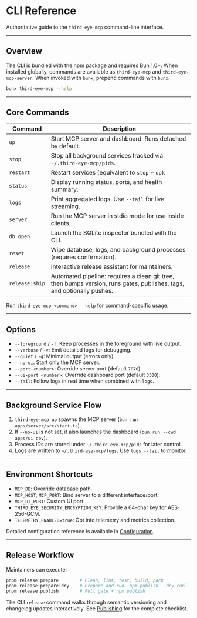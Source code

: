 # CLI Reference

Authoritative guide to the `third-eye-mcp` command-line interface.

---

## Overview

The CLI is bundled with the npm package and requires Bun 1.0+. When installed globally, commands are available as `third-eye-mcp` and `third-eye-mcp-server`. When invoked with `bunx`, prepend commands with `bunx`.

```bash
bunx third-eye-mcp --help
```

---

## Core Commands

| Command | Description |
| ------- | ----------- |
| `up` | Start MCP server and dashboard. Runs detached by default. |
| `stop` | Stop all background services tracked via `~/.third-eye-mcp/pids`. |
| `restart` | Restart services (equivalent to `stop` + `up`). |
| `status` | Display running status, ports, and health summary. |
| `logs` | Print aggregated logs. Use `--tail` for live streaming. |
| `server` | Run the MCP server in stdio mode for use inside clients. |
| `db open` | Launch the SQLite inspector bundled with the CLI. |
| `reset` | Wipe database, logs, and background processes (requires confirmation). |
| `release` | Interactive release assistant for maintainers. |
| `release:ship` | Automated pipeline: requires a clean git tree, then bumps version, runs gates, publishes, tags, and optionally pushes. |

Run `third-eye-mcp <command> --help` for command-specific usage.

---

## Options

- `--foreground` / `-f`: Keep processes in the foreground with live output.
- `--verbose` / `-v`: Emit detailed logs for debugging.
- `--quiet` / `-q`: Minimal output (errors only).
- `--no-ui`: Start only the MCP server.
- `--port <number>`: Override server port (default `7070`).
- `--ui-port <number>`: Override dashboard port (default `3300`).
- `--tail`: Follow logs in real time when combined with `logs`.

---

## Background Service Flow

1. `third-eye-mcp up` spawns the MCP server (`bun run apps/server/src/start.ts`).
2. If `--no-ui` is not set, it also launches the dashboard (`bun run --cwd apps/ui dev`).
3. Process IDs are stored under `~/.third-eye-mcp/pids` for later control.
4. Logs are written to `~/.third-eye-mcp/logs`. Use `logs --tail` to monitor.

---

## Environment Shortcuts

- `MCP_DB`: Override database path.
- `MCP_HOST`, `MCP_PORT`: Bind server to a different interface/port.
- `MCP_UI_PORT`: Custom UI port.
- `THIRD_EYE_SECURITY_ENCRYPTION_KEY`: Provide a 64-char key for AES-256-GCM.
- `TELEMETRY_ENABLED=true`: Opt into telemetry and metrics collection.

Detailed configuration reference is available in [Configuration](./configuration.md).

---

## Release Workflow

Maintainers can execute:

```bash
pnpm release:prepare        # Clean, lint, test, build, pack
pnpm release:prepare:dry    # Prepare and run `npm publish --dry-run`
pnpm release:publish        # Full gate + npm publish
```

The CLI `release` command walks through semantic versioning and changelog updates interactively. See [Publishing](./publishing.md) for the complete checklist.
